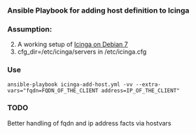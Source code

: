 ### Ansible Playbook for adding host definition to Icinga

### Assumption: 
2. A working setup of [Icinga on Debian 7](https://wiki.icinga.org/display/howtos/Setting+up+Icinga+with+IDOUtils+on+Debian#SettingupIcingawithIDOUtilsonDebian-debmonInstall)
1. cfg_dir=/etc/icinga/servers in /etc/icinga.cfg

### Use

`ansible-playbook icinga-add-host.yml -vv --extra-vars="fqdn=FQDN_OF_THE_CLIENT address=IP_OF_THE_CLIENT"`

### TODO

Better handling of fqdn and ip address facts via hostvars
